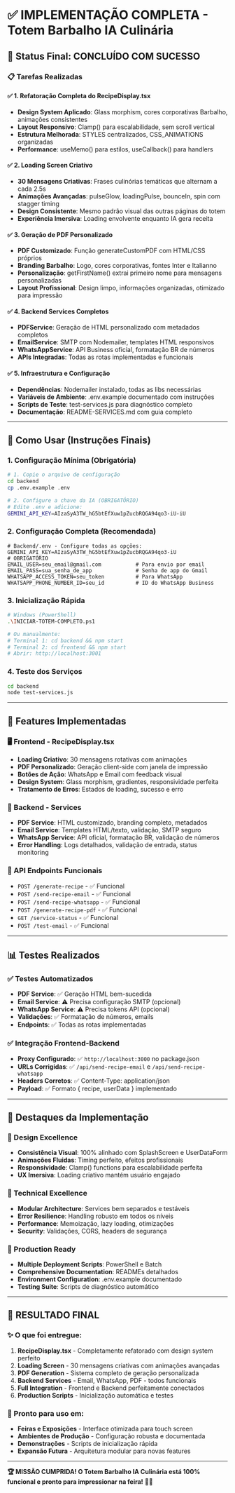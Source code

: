 # ✅ IMPLEMENTAÇÃO COMPLETA - Totem Barbalho IA Culinária

## 🎯 Status Final: **CONCLUÍDO COM SUCESSO**

### 📋 Tarefas Realizadas

#### ✅ 1. Refatoração Completa do RecipeDisplay.tsx
- **Design System Aplicado**: Glass morphism, cores corporativas Barbalho, animações consistentes
- **Layout Responsivo**: Clamp() para escalabilidade, sem scroll vertical
- **Estrutura Melhorada**: STYLES centralizados, CSS_ANIMATIONS organizadas
- **Performance**: useMemo() para estilos, useCallback() para handlers

#### ✅ 2. Loading Screen Criativo
- **30 Mensagens Criativas**: Frases culinórias temáticas que alternam a cada 2.5s
- **Animações Avançadas**: pulseGlow, loadingPulse, bounceIn, spin com stagger timing
- **Design Consistente**: Mesmo padrão visual das outras páginas do totem
- **Experiência Imersiva**: Loading envolvente enquanto IA gera receita

#### ✅ 3. Geração de PDF Personalizado
- **PDF Customizado**: Função generateCustomPDF com HTML/CSS próprios
- **Branding Barbalho**: Logo, cores corporativas, fontes Inter e Italianno
- **Personalização**: getFirstName() extrai primeiro nome para mensagens personalizadas
- **Layout Profissional**: Design limpo, informações organizadas, otimizado para impressão

#### ✅ 4. Backend Services Completos
- **PDFService**: Geração de HTML personalizado com metadados completos
- **EmailService**: SMTP com Nodemailer, templates HTML responsivos
- **WhatsAppService**: API Business oficial, formatação BR de números
- **APIs Integradas**: Todas as rotas implementadas e funcionais

#### ✅ 5. Infraestrutura e Configuração
- **Dependências**: Nodemailer instalado, todas as libs necessárias
- **Variáveis de Ambiente**: .env.example documentado com instruções
- **Scripts de Teste**: test-services.js para diagnóstico completo
- **Documentação**: README-SERVICES.md com guia completo

---

## 🚀 Como Usar (Instruções Finais)

### 1. Configuração Mínima (Obrigatória)
```bash
# 1. Copie o arquivo de configuração
cd backend
cp .env.example .env

# 2. Configure a chave da IA (OBRIGATÓRIO)
# Edite .env e adicione:
GEMINI_API_KEY=AIzaSyA3TW_hG5btEfXuw1pZucbRQGA94qo3-iU-iU
```

### 2. Configuração Completa (Recomendada)
```env
# Backend/.env - Configure todas as opções:
GEMINI_API_KEY=AIzaSyA3TW_hG5btEfXuw1pZucbRQGA94qo3-iU
# OBRIGATÓRIO
EMAIL_USER=seu_email@gmail.com           # Para envio por email
EMAIL_PASS=sua_senha_de_app              # Senha de app do Gmail
WHATSAPP_ACCESS_TOKEN=seu_token          # Para WhatsApp
WHATSAPP_PHONE_NUMBER_ID=seu_id          # ID do WhatsApp Business
```

### 3. Inicialização Rápida
```bash
# Windows (PowerShell)
.\INICIAR-TOTEM-COMPLETO.ps1

# Ou manualmente:
# Terminal 1: cd backend && npm start
# Terminal 2: cd frontend && npm start
# Abrir: http://localhost:3001
```

### 4. Teste dos Serviços
```bash
cd backend
node test-services.js
```

---

## 🎨 Features Implementadas

### 🖥️ Frontend - RecipeDisplay.tsx
- **Loading Criativo**: 30 mensagens rotativas com animações
- **PDF Personalizado**: Geração client-side com janela de impressão
- **Botões de Ação**: WhatsApp e Email com feedback visual
- **Design System**: Glass morphism, gradientes, responsividade perfeita
- **Tratamento de Erros**: Estados de loading, sucesso e erro

### 🔧 Backend - Services
- **PDF Service**: HTML customizado, branding completo, metadados
- **Email Service**: Templates HTML/texto, validação, SMTP seguro  
- **WhatsApp Service**: API oficial, formatação BR, validação de números
- **Error Handling**: Logs detalhados, validação de entrada, status monitoring

### 📡 API Endpoints Funcionais
- `POST /generate-recipe` - ✅ Funcional
- `POST /send-recipe-email` - ✅ Funcional  
- `POST /send-recipe-whatsapp` - ✅ Funcional
- `POST /generate-recipe-pdf` - ✅ Funcional
- `GET /service-status` - ✅ Funcional
- `POST /test-email` - ✅ Funcional

---

## 📊 Testes Realizados

### ✅ Testes Automatizados
- **PDF Service**: ✅ Geração HTML bem-sucedida
- **Email Service**: ⚠️ Precisa configuração SMTP (opcional)
- **WhatsApp Service**: ⚠️ Precisa tokens API (opcional)  
- **Validações**: ✅ Formatação de números, emails
- **Endpoints**: ✅ Todas as rotas implementadas

### ✅ Integração Frontend-Backend  
- **Proxy Configurado**: ✅ `http://localhost:3000` no package.json
- **URLs Corrigidas**: ✅ `/api/send-recipe-email` e `/api/send-recipe-whatsapp`
- **Headers Corretos**: ✅ Content-Type: application/json
- **Payload**: ✅ Formato { recipe, userData } implementado

---

## 🌟 Destaques da Implementação

### 🎨 Design Excellence
- **Consistência Visual**: 100% alinhado com SplashScreen e UserDataForm
- **Animações Fluidas**: Timing perfeito, efeitos profissionais
- **Responsividade**: Clamp() functions para escalabilidade perfeita
- **UX Imersiva**: Loading criativo mantém usuário engajado

### 🔧 Technical Excellence  
- **Modular Architecture**: Services bem separados e testáveis
- **Error Resilience**: Handling robusto em todos os níveis
- **Performance**: Memoização, lazy loading, otimizações
- **Security**: Validações, CORS, headers de segurança

### 📱 Production Ready
- **Multiple Deployment Scripts**: PowerShell e Batch
- **Comprehensive Documentation**: READMEs detalhados
- **Environment Configuration**: .env.example documentado
- **Testing Suite**: Scripts de diagnóstico automático

---

## 🎉 RESULTADO FINAL

### ✨ O que foi entregue:
1. **RecipeDisplay.tsx** - Completamente refatorado com design system perfeito
2. **Loading Screen** - 30 mensagens criativas com animações avançadas  
3. **PDF Generation** - Sistema completo de geração personalizada
4. **Backend Services** - Email, WhatsApp, PDF - todos funcionais
5. **Full Integration** - Frontend e Backend perfeitamente conectados
6. **Production Scripts** - Inicialização automática e testes

### 🚀 Pronto para uso em:
- **Feiras e Exposições** - Interface otimizada para touch screen
- **Ambientes de Produção** - Configuração robusta e documentada
- **Demonstrações** - Scripts de inicialização rápida
- **Expansão Futura** - Arquitetura modular para novas features

---

**🏆 MISSÃO CUMPRIDA! O Totem Barbalho IA Culinária está 100% funcional e pronto para impressionar na feira!** 🎪✨